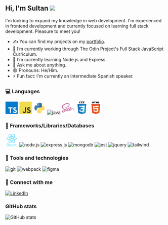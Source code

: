 ## Hi, I'm Sultan <img src="https://user-images.githubusercontent.com/1303154/88677602-1635ba80-d120-11ea-84d8-d263ba5fc3c0.gif" width="28px" />
I'm looking to expand my knowledge in web development. I'm experienced in frontend development and currently focused on learning full stack development. Pleasure to meet you!

- ✍ You can find my projects on my [portfolio](https://sultanbadri.github.io/).
- 🔭 I’m currently working through The Odin Project's Full Stack JavaScript Curriculum.
- 🌱 I’m currently learning Node.js and Express.
- 💬 Ask me about anything.
- 😄 Pronouns: He/Him.
- ⚡ Fun fact: I'm currently an intermediate Spanish speaker. 

### 💻 Languages
<img src="https://raw.githubusercontent.com/devicons/devicon/master/icons/typescript/typescript-original.svg" alt="typescript" width="40" height="40"/> <img src="https://raw.githubusercontent.com/devicons/devicon/master/icons/javascript/javascript-original.svg" alt="javascript" width="40" height="40"/> <img src="https://raw.githubusercontent.com/devicons/devicon/master/icons/python/python-original.svg" alt="python" width="40" height="40"/> <img src="https://seeklogo.com/images/J/java-logo-7F8B35BAB3-seeklogo.com.png" alt="java" width="30" height="40"/> <img src="https://raw.githubusercontent.com/devicons/devicon/master/icons/sass/sass-original.svg" alt="sass" width="40" height="40"/> <img src="https://raw.githubusercontent.com/devicons/devicon/master/icons/css3/css3-original-wordmark.svg" alt="css3" width="40" height="40"/> <img src="https://raw.githubusercontent.com/devicons/devicon/master/icons/html5/html5-original-wordmark.svg" alt="html5" width="40" height="40"/>

### 🧰 Frameworks/Libraries/Databases
<img src="https://raw.githubusercontent.com/devicons/devicon/master/icons/react/react-original-wordmark.svg" alt="react" width="40" height="40"/> <img src="https://cdn.worldvectorlogo.com/logos/nodejs-icon.svg" alt="node.js" width="40" height="40"/> <img src="https://symbols.getvecta.com/stencil_79/88_expressjs-icon.54bb6035d3.png" alt="express.js" width="40" height="40"/> <img src="https://res.cloudinary.com/startup-grind/image/upload/c_fill,dpr_2,f_auto,g_center,q_auto:good/v1/gcs/platform-data-mongodb/events/mon.png" alt="mongodb" width="40" height="40" /> <img src="https://miro.medium.com/max/512/1*3whjFY1CJUag-a3abRqyQA.png" alt="jest" width="40" height="40" /> <img src="https://cdn.iconscout.com/icon/free/png-256/jquery-7-1175152.png" alt="jquery" width="40" height="40" /> <img src="https://jarcasting.com/img/org_logos/t/a/tailwindlabs.png" alt="tailwind" width="40" height="40"/>

### 🔧 Tools and technologies
<img src="https://avatars3.githubusercontent.com/u/18133?s=200&v=4" alt="git" width="40" height="40" /> <img src="https://raw.githubusercontent.com/webpack/media/master/logo/icon-square-big.png" alt="webpack" width="40" height="40" /> <img src="https://i.pinimg.com/originals/a5/58/b4/a558b426cb8973523f37bbed94cf0f09.png" alt="figma" width="40" height="40" />

### 📱 Connect with me
<a href="https://www.linkedin.com/in/sultanbadri/"><img alt="LinkedIn" title="LinkedIn" height="32" width="32" src="https://raw.githubusercontent.com/peterthehan/peterthehan/master/assets/linkedin.svg"></a> 

### GitHub stats
![GitHub stats](https://github-readme-stats.vercel.app/api?username=SultanBadri&show_icons=true&theme=react&&hide_border=true)  
